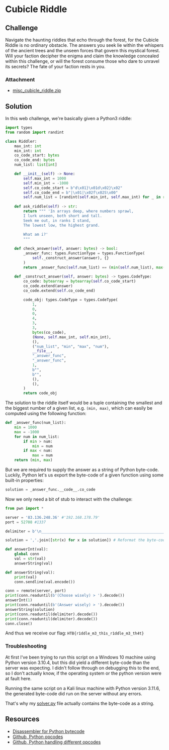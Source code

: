 # Cubicle Riddle

## Challenge
Navigate the haunting riddles that echo through the forest, for the Cubicle Riddle is no ordinary obstacle. The answers you seek lie within the whispers of the ancient trees and the unseen forces that govern this mystical forest. Will your faction decipher the enigma and claim the knowledge concealed within this challenge, or will the forest consume those who dare to unravel its secrets? The fate of your faction rests in you.

### Attachment
- [misc_cubicle_riddle.zip](./handout/misc_cubicle_riddle.zip)

## Solution
In this web challenge, we're basically given a Python3 riddle:
```python
import types
from random import randint

class Riddler:
	max_int: int
	min_int: int
	co_code_start: bytes
	co_code_end: bytes
	num_list: list[int]

	def __init__(self) -> None:
		self.max_int = 1000
		self.min_int = -1000
		self.co_code_start = b"d\x01}\x01d\x02}\x02"
		self.co_code_end = b"|\x01|\x02f\x02S\x00"
		self.num_list = [randint(self.min_int, self.max_int) for _ in range(10)]
	
	def ask_riddle(self) -> str:
		return """ 'In arrays deep, where numbers sprawl,
		I lurk unseen, both short and tall.
		Seek me out, in ranks I stand,
		The lowest low, the highest grand.
		
		What am i?'
		"""
	
	def check_answer(self, answer: bytes) -> bool:
		_answer_func: types.FunctionType = types.FunctionType(
			self._construct_answer(answer), {}
		)
		return _answer_func(self.num_list) == (min(self.num_list), max(self.num_list))
	
	def _construct_answer(self, answer: bytes) -> types.CodeType:
		co_code: bytearray = bytearray(self.co_code_start)
		co_code.extend(answer)
		co_code.extend(self.co_code_end)

		code_obj: types.CodeType = types.CodeType(
			1,                                 
			0,                                 
			0,                                 
			4,                                 
			3,                                 
			3,                                 
			bytes(co_code),                    
			(None, self.max_int, self.min_int),
			(),                                
			("num_list", "min", "max", "num"), 
			__file__,                          
			"_answer_func",                    
			"_answer_func",                    
			1,                                 
			b"",                               
			b"",                               
			(),                                
			(),                                
		)
		return code_obj
```

The solution to the riddle itself would be a tuple containing the smallest and the biggest number of a given list, e.g. `(min, max)`, which can easily be computed using the following function:
```python
def _answer_func(num_list):
	min = 1000
	max = -1000
	for num in num_list:
		if min > num:
			min = num
		if max < num:
			max = num
	return (min, max)
```
But we are required to supply the answer as a string of Python byte-code. Luckily, Python let's us export the byte-code of a given function using some built-in properties:
```python
solution = _answer_func.__code__.co_code
```

Now we only need a bit of stub to interact with the challenge:
```python
from pwn import *

server = '83.136.248.36' #'192.168.178.79'
port = 52708 #1337

delimiter = b'\n___________________________________________________________\n'

solution = ','.join([str(x) for x in solution]) # Reformat the byte-code in the expected format.

def answerInt(val):
	global conn
	val = str(val)
	answerString(val)

def answerString(val):
	print(val)
	conn.sendline(val.encode())

conn = remote(server, port)
print(conn.readuntil(b'(Choose wisely) > ').decode())
answerInt(1)
print(conn.readuntil(b'(Answer wisely) > ').decode())
answerString(solution)
print(conn.readuntil(delimiter).decode())
print(conn.readuntil(delimiter).decode())
conn.close()
```
And thus we receive our flag: `HTB{r1ddle_m3_th1s_r1ddle_m3_th4t}`

### Troubleshooting
At first I've been trying to run this script on a Windows 10 machine using Python version 3.10.4, but this did yield a different byte-code than the server was expecting. I didn't follow through on debugging this to the end, so I don't actually know, if the operating system or the python version were at fault here.

Running the same script on a Kali linux machine with Python version 3.11.6, the generated byte-code did run on the server without any errors.

That's why my [solver.py](./solver.py) file actually contains the byte-code as a string.

## Resources
 - [Disassembler for Python bytecode](https://docs.python.org/3/library/dis.html)
 - [Github, Python opcodes](https://github.com/python/cpython/blob/main/Include/opcode_ids.h)
 - [Github, Python handling different opcodes](https://github.com/python/cpython/blob/d48ecebad5ac78a1783e09b0d32c211d9754edf4/Python/ceval.c#L1266)